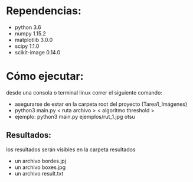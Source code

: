 # Rependencias:
* python 3.6
* numpy 1.15.2
* matplotlib 3.0.0
* scipy 1.1.0
* scikit-image 0.14.0

# Cómo ejecutar:
desde una consola o terminal linux correr el siguiente comando:
* asegurarse de estar en la carpeta root del proyecto (Tarea1_Imágenes)
* python3 main.py < ruta archivo > < algoritmo threshold >
* ejemplo: python3 main.py ejemplos/rut_1.jpg otsu

## Resultados:

los resultados serán visibles en la carpeta resultados
* un archivo bordes.jpj
* un archivo boxes.jpg
* un archivo result.txt